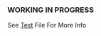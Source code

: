 ### WORKING IN PROGRESS

See [Test](https://github.com/hadiazt/Guilded-Controller/blob/main/index.test.js) File For More Info
